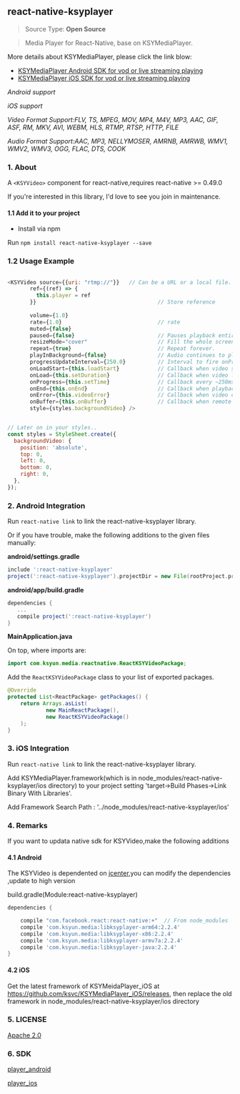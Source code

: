 ## react-native-ksyplayer
 
> Source Type: **Open Source**

> Media Player for React-Native, base on KSYMediaPlayer.

More details about KSYMediaPlayer, please click the link blow:

* [KSYMediaPlayer Android SDK for vod or live streaming playing](https://github.com/ksvc/KSYMediaPlayer_Android)
* [KSYMediaPlayer iOS SDK for vod or live streaming playing](https://github.com/ksvc/KSYMediaPlayer_iOS)

*Android support*

*iOS support*

*Video Format Support:FLV, TS, MPEG, MOV, MP4, M4V, MP3, AAC, GIF, ASF, RM, MKV, AVI, WEBM, HLS, RTMP, RTSP, HTTP, FILE*

*Audio Format Support:AAC, MP3, NELLYMOSER, AMRNB, AMRWB, WMV1, WMV2, WMV3, OGG, FLAC, DTS, COOK*


### 1. About

A `<KSYVideo>` component for react-native,requires react-native >= 0.49.0

If you're interested in this library, I'd love to see you join in maintenance.

#### 1.1 Add it to your project
* Install via npm

Run `npm install react-native-ksyplayer --save`


### 1.2 Usage Example

```javascript

<KSYVideo source={{uri: "rtmp://"}}   // Can be a URL or a local file.
       ref={(ref) => {
         this.player = ref
       }}                                      // Store reference
  
       volume={1.0}                            
       rate={1.0}                              // rate
       muted={false}                           
       paused={false}                          // Pauses playback entirely.
       resizeMode="cover"                      // Fill the whole screen at aspect ratio.*
       repeat={true}                           // Repeat forever.
       playInBackground={false}                // Audio continues to play when app entering background.
       progressUpdateInterval={250.0}          // Interval to fire onProgress (default to ~250ms)
       onLoadStart={this.loadStart}            // Callback when video starts to load
       onLoad={this.setDuration}               // Callback when video loads
       onProgress={this.setTime}               // Callback every ~250ms with currentTime
       onEnd={this.onEnd}                      // Callback when playback finishes
       onError={this.videoError}               // Callback when video cannot be loaded
       onBuffer={this.onBuffer}                // Callback when remote video is buffering
       style={styles.backgroundVideo} />


// Later on in your styles..
const styles = StyleSheet.create({
  backgroundVideo: {
    position: 'absolute',
    top: 0,
    left: 0,
    bottom: 0,
    right: 0,
  },
});
```

### 2. Android Integration

Run `react-native link` to link the react-native-ksyplayer library.

Or if you have trouble, make the following additions to the given files manually:

**android/settings.gradle**

```gradle
include ':react-native-ksyplayer'
project(':react-native-ksyplayer').projectDir = new File(rootProject.projectDir, '../node_modules/react-native-ksyplayer/android')
```

**android/app/build.gradle**

```gradle
dependencies {
   ...
   compile project(':react-native-ksyplayer')
}
```

**MainApplication.java**

On top, where imports are:

```java
import com.ksyun.media.reactnative.ReactKSYVideoPackage;
```

Add the `ReactKSYVideoPackage` class to your list of exported packages.

```java
@Override
protected List<ReactPackage> getPackages() {
    return Arrays.asList(
            new MainReactPackage(),
            new ReactKSYVideoPackage()
    );
}
```

### 3. iOS Integration

Run `react-native link` to link the react-native-ksyplayer library.

Add KSYMediaPlayer.framework(which is in node_modules/react-native-ksyplayer/ios directory) to your project setting 'target->Build Phases->Link Binary With Libraries'.

Add Framework Search Path : '../node_modules/react-native-ksyplayer/ios'


### 4. Remarks
If you want to updata native sdk for KSYVideo,make the following additions
#### 4.1 Android
The KSYVideo is dependented on [jcenter](https://bintray.com/ksvc/ksyplayer),you can modify the dependencies ,update to high version

build.gradle(Module:react-native-ksyplayer)
```gradle
dependencies {

    compile "com.facebook.react:react-native:+"  // From node_modules
    compile 'com.ksyun.media:libksyplayer-arm64:2.2.4'
    compile 'com.ksyun.media:libksyplayer-x86:2.2.4'
    compile 'com.ksyun.media:libksyplayer-armv7a:2.2.4'
    compile 'com.ksyun.media:libksyplayer-java:2.2.4'
}
```


#### 4.2 iOS

Get the latest framework of KSYMeidaPlayer_iOS at https://github.com/ksvc/KSYMediaPlayer_iOS/releases, then replace the old framework in node_modules/react-native-ksyplayer/ios directory

### 5. LICENSE
[Apache 2.0](LICENSE)


### 6. SDK
[player_android](https://github.com/ksvc/KSYMediaPlayer_Android)

[player_ios](https://github.com/ksvc/KSYMediaPlayer_iOS)

